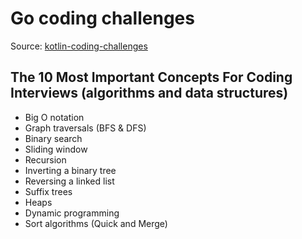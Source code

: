 # Go coding challenges

Source: [kotlin-coding-challenges](https://github.com/deviget/kotlin-coding-challenges)


## The 10 Most Important Concepts For Coding Interviews (algorithms and data structures)

- Big O notation
- Graph traversals (BFS & DFS)
- Binary search
- Sliding window 
- Recursion
- Inverting a binary tree
- Reversing a linked list
- Suffix trees
- Heaps
- Dynamic programming
- Sort algorithms (Quick and Merge)

